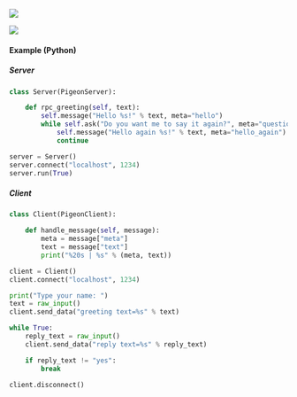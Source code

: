 ![](https://github.com/LineHealth/pigeon/blob/develop/banner.png)

![](https://github.com/LineHealth/pigeon/blob/develop/diagram.png)

#### Example (Python)

##### Server
```python
class Server(PigeonServer):

    def rpc_greeting(self, text):
        self.message("Hello %s!" % text, meta="hello")
        while self.ask("Do you want me to say it again?", meta="question") == "yes":
            self.message("Hello again %s!" % text, meta="hello_again")
            continue

server = Server()
server.connect("localhost", 1234)
server.run(True)
```
##### Client
```python
class Client(PigeonClient):

    def handle_message(self, message):
        meta = message["meta"]
        text = message["text"]
        print("%20s | %s" % (meta, text))

client = Client()
client.connect("localhost", 1234)

print("Type your name: ")
text = raw_input()
client.send_data("greeting text=%s" % text)

while True:
    reply_text = raw_input()
    client.send_data("reply text=%s" % reply_text)

    if reply_text != "yes":
        break

client.disconnect()
```
